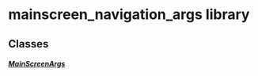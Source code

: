 



# mainscreen_navigation_args library











## Classes

##### [MainScreenArgs](../models_mainscreen_navigation_args/MainScreenArgs-class.md)



















